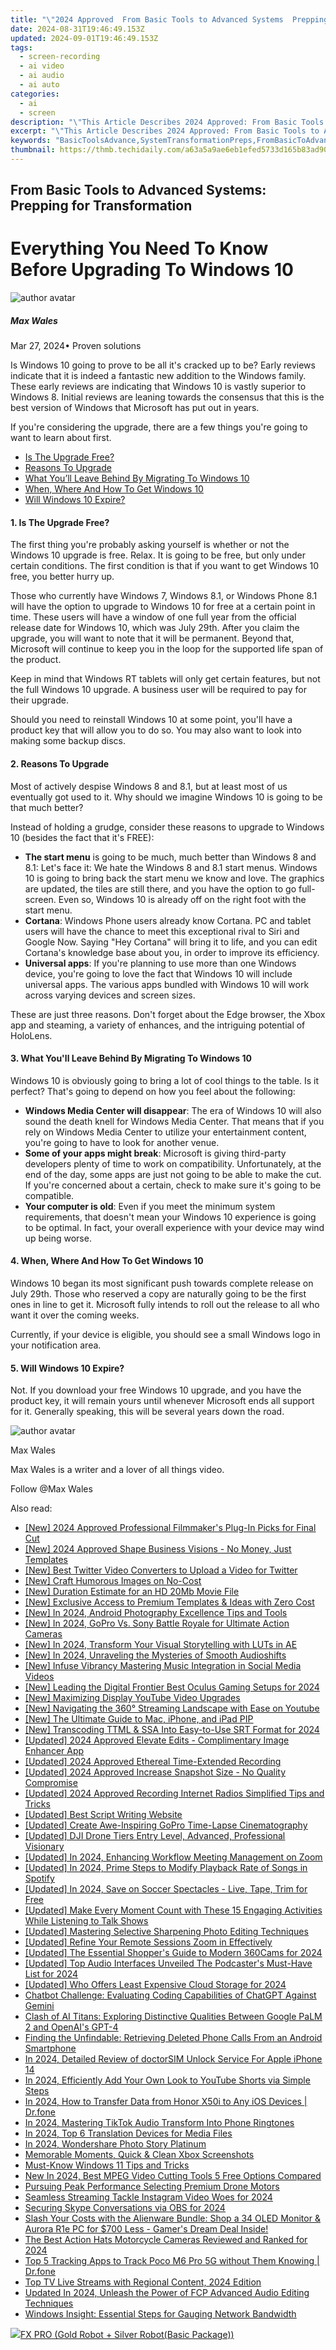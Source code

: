 ```yaml
---
title: "\"2024 Approved  From Basic Tools to Advanced Systems  Prepping for Transformation\""
date: 2024-08-31T19:46:49.153Z
updated: 2024-09-01T19:46:49.153Z
tags: 
  - screen-recording
  - ai video
  - ai audio
  - ai auto
categories: 
  - ai
  - screen
description: "\"This Article Describes 2024 Approved: From Basic Tools to Advanced Systems: Prepping for Transformation\""
excerpt: "\"This Article Describes 2024 Approved: From Basic Tools to Advanced Systems: Prepping for Transformation\""
keywords: "BasicToolsAdvance,SystemTransformationPreps,FromBasicToAdvanced,AdvancedSystemSetup,ToolUpgradeJourney,PrepForSystemShift,TransformationalReadiness"
thumbnail: https://thmb.techidaily.com/a63a5a9ae6eb1efed5733d165b83ad90e6d4d9274b455dfd2cda566223079352.jpg
---
```


## From Basic Tools to Advanced Systems: Prepping for Transformation

# Everything You Need To Know Before Upgrading To Windows 10

![author avatar](https://images.wondershare.com/filmora/article-images/max-wales-author.jpg)

##### Max Wales

 Mar 27, 2024• Proven solutions

Is Windows 10 going to prove to be all it's cracked up to be? Early reviews indicate that it is indeed a fantastic new addition to the Windows family. These early reviews are indicating that Windows 10 is vastly superior to Windows 8\. Initial reviews are leaning towards the consensus that this is the best version of Windows that Microsoft has put out in years.

If you're considering the upgrade, there are a few things you're going to want to learn about first.

* [Is The Upgrade Free?](#free)
* [Reasons To Upgrade](#reasons)
* [What You’ll Leave Behind By Migrating To Windows 10](#leave)
* [When, Where And How To Get Windows 10](#when)
* [Will Windows 10 Expire?](#expire)

#### 1\. Is The Upgrade Free?

The first thing you're probably asking yourself is whether or not the Windows 10 upgrade is free. Relax. It is going to be free, but only under certain conditions. The first condition is that if you want to get Windows 10 free, you better hurry up.

Those who currently have Windows 7, Windows 8.1, or Windows Phone 8.1 will have the option to upgrade to Windows 10 for free at a certain point in time. These users will have a window of one full year from the official release date for Windows 10, which was July 29th. After you claim the upgrade, you will want to note that it will be permanent. Beyond that, Microsoft will continue to keep you in the loop for the supported life span of the product.

Keep in mind that Windows RT tablets will only get certain features, but not the full Windows 10 upgrade. A business user will be required to pay for their upgrade.

Should you need to reinstall Windows 10 at some point, you'll have a product key that will allow you to do so. You may also want to look into making some backup discs.

#### 2\. Reasons To Upgrade

Most of actively despise Windows 8 and 8.1, but at least most of us eventually got used to it. Why should we imagine Windows 10 is going to be that much better?

Instead of holding a grudge, consider these reasons to upgrade to Windows 10 (besides the fact that it's FREE):

* **The start menu** is going to be much, much better than Windows 8 and 8.1: Let's face it: We hate the Windows 8 and 8.1 start menus. Windows 10 is going to bring back the start menu we know and love. The graphics are updated, the tiles are still there, and you have the option to go full-screen. Even so, Windows 10 is already off on the right foot with the start menu.
* **Cortana**: Windows Phone users already know Cortana. PC and tablet users will have the chance to meet this exceptional rival to Siri and Google Now. Saying "Hey Cortana" will bring it to life, and you can edit Cortana's knowledge base about you, in order to improve its efficiency.
* **Universal apps**: If you're planning to use more than one Windows device, you're going to love the fact that Windows 10 will include universal apps. The various apps bundled with Windows 10 will work across varying devices and screen sizes.

These are just three reasons. Don't forget about the Edge browser, the Xbox app and steaming, a variety of enhances, and the intriguing potential of HoloLens.

#### 3\. What You'll Leave Behind By Migrating To Windows 10

Windows 10 is obviously going to bring a lot of cool things to the table. Is it perfect? That's going to depend on how you feel about the following:

* **Windows Media Center will disappear**: The era of Windows 10 will also sound the death knell for Windows Media Center. That means that if you rely on Windows Media Center to utilize your entertainment content, you're going to have to look for another venue.
* **Some of your apps might break**: Microsoft is giving third-party developers plenty of time to work on compatibility. Unfortunately, at the end of the day, some apps are just not going to be able to make the cut. If you're concerned about a certain, check to make sure it's going to be compatible.
* **Your computer is old**: Even if you meet the minimum system requirements, that doesn't mean your Windows 10 experience is going to be optimal. In fact, your overall experience with your device may wind up being worse.

#### 4\. When, Where And How To Get Windows 10

Windows 10 began its most significant push towards complete release on July 29th. Those who reserved a copy are naturally going to be the first ones in line to get it. Microsoft fully intends to roll out the release to all who want it over the coming weeks.

Currently, if your device is eligible, you should see a small Windows logo in your notification area.

#### 5\. Will Windows 10 Expire?

Not. If you download your free Windows 10 upgrade, and you have the product key, it will remain yours until whenever Microsoft ends all support for it. Generally speaking, this will be several years down the road.

![author avatar](https://images.wondershare.com/filmora/article-images/max-wales-author.jpg)

Max Wales

Max Wales is a writer and a lover of all things video.

Follow @Max Wales


<ins class="adsbygoogle"
     style="display:block"
     data-ad-format="autorelaxed"
     data-ad-client="ca-pub-7571918770474297"
     data-ad-slot="1223367746"></ins>



<ins class="adsbygoogle"
     style="display:block"
     data-ad-client="ca-pub-7571918770474297"
     data-ad-slot="8358498916"
     data-ad-format="auto"
     data-full-width-responsive="true"></ins>






<span class="atpl-alsoreadstyle">Also read:</span>
<div><ul>
<li><a href="https://article-helps.techidaily.com/new-2024-approved-professional-filmmakers-plug-in-picks-for-final-cut/"><u>[New] 2024 Approved  Professional Filmmaker's Plug-In Picks for Final Cut</u></a></li>
<li><a href="https://article-helps.techidaily.com/new-2024-approved-shape-business-visions-no-money-just-templates/"><u>[New] 2024 Approved  Shape Business Visions - No Money, Just Templates</u></a></li>
<li><a href="https://article-helps.techidaily.com/new-best-twitter-video-converters-to-upload-a-video-for-twitter/"><u>[New] Best Twitter Video Converters to Upload a Video for Twitter</u></a></li>
<li><a href="https://article-helps.techidaily.com/new-craft-humorous-images-on-no-cost/"><u>[New] Craft Humorous Images on No-Cost</u></a></li>
<li><a href="https://article-helps.techidaily.com/new-duration-estimate-for-an-hd-20mb-movie-file/"><u>[New] Duration Estimate for an HD 20Mb Movie File</u></a></li>
<li><a href="https://article-helps.techidaily.com/new-exclusive-access-to-premium-templates-and-ideas-with-zero-cost/"><u>[New] Exclusive Access to Premium Templates & Ideas with Zero Cost</u></a></li>
<li><a href="https://article-helps.techidaily.com/new-in-2024-android-photography-excellence-tips-and-tools/"><u>[New] In 2024, Android Photography Excellence  Tips and Tools</u></a></li>
<li><a href="https://article-helps.techidaily.com/new-in-2024-gopro-vs-sony-battle-royale-for-ultimate-action-cameras/"><u>[New] In 2024, GoPro Vs. Sony  Battle Royale for Ultimate Action Cameras</u></a></li>
<li><a href="https://article-helps.techidaily.com/new-in-2024-transform-your-visual-storytelling-with-luts-in-ae/"><u>[New] In 2024, Transform Your Visual Storytelling with LUTs in AE</u></a></li>
<li><a href="https://article-helps.techidaily.com/new-in-2024-unraveling-the-mysteries-of-smooth-audioshifts/"><u>[New] In 2024, Unraveling the Mysteries of Smooth Audioshifts</u></a></li>
<li><a href="https://article-helps.techidaily.com/new-infuse-vibrancy-mastering-music-integration-in-social-media-videos/"><u>[New] Infuse Vibrancy  Mastering Music Integration in Social Media Videos</u></a></li>
<li><a href="https://article-helps.techidaily.com/new-leading-the-digital-frontier-best-oculus-gaming-setups-for-2024/"><u>[New] Leading the Digital Frontier  Best Oculus Gaming Setups for 2024</u></a></li>
<li><a href="https://article-helps.techidaily.com/new-maximizing-display-youtube-video-upgrades/"><u>[New] Maximizing Display  YouTube Video Upgrades</u></a></li>
<li><a href="https://youtube-webster.techidaily.com/avigating-the-360-streaming-landscape-with-ease-on-youtube/"><u>[New] Navigating the 360° Streaming Landscape with Ease on Youtube</u></a></li>
<li><a href="https://article-helps.techidaily.com/new-the-ultimate-guide-to-mac-iphone-and-ipad-pip/"><u>[New] The Ultimate Guide to Mac, iPhone, and iPad PIP</u></a></li>
<li><a href="https://article-helps.techidaily.com/new-transcoding-ttml-and-ssa-into-easy-to-use-srt-format-for-2024/"><u>[New] Transcoding TTML & SSA Into Easy-to-Use SRT Format for 2024</u></a></li>
<li><a href="https://article-helps.techidaily.com/updated-2024-approved-elevate-edits-complimentary-image-enhancer-app/"><u>[Updated] 2024 Approved  Elevate Edits - Complimentary Image Enhancer App</u></a></li>
<li><a href="https://article-helps.techidaily.com/updated-2024-approved-ethereal-time-extended-recording/"><u>[Updated] 2024 Approved  Ethereal Time-Extended Recording</u></a></li>
<li><a href="https://article-helps.techidaily.com/updated-2024-approved-increase-snapshot-size-no-quality-compromise/"><u>[Updated] 2024 Approved  Increase Snapshot Size - No Quality Compromise</u></a></li>
<li><a href="https://article-helps.techidaily.com/updated-2024-approved-recording-internet-radios-simplified-tips-and-tricks/"><u>[Updated] 2024 Approved  Recording Internet Radios Simplified  Tips and Tricks</u></a></li>
<li><a href="https://article-helps.techidaily.com/updated-best-script-writing-website/"><u>[Updated] Best Script Writing Website</u></a></li>
<li><a href="https://article-helps.techidaily.com/updated-create-awe-inspiring-gopro-time-lapse-cinematography/"><u>[Updated] Create Awe-Inspiring GoPro Time-Lapse Cinematography</u></a></li>
<li><a href="https://article-helps.techidaily.com/updated-dji-drone-tiers-entry-level-advanced-professional-visionary/"><u>[Updated] DJI Drone Tiers  Entry Level, Advanced, Professional Visionary</u></a></li>
<li><a href="https://screen-activity-recording.techidaily.com/updated-in-2024-enhancing-workflow-meeting-management-on-zoom/"><u>[Updated] In 2024, Enhancing Workflow  Meeting Management on Zoom</u></a></li>
<li><a href="https://article-helps.techidaily.com/updated-in-2024-prime-steps-to-modify-playback-rate-of-songs-in-spotify/"><u>[Updated] In 2024, Prime Steps to Modify Playback Rate of Songs in Spotify</u></a></li>
<li><a href="https://article-helps.techidaily.com/updated-in-2024-save-on-soccer-spectacles-live-tape-trim-for-free/"><u>[Updated] In 2024, Save on Soccer Spectacles - Live, Tape, Trim for Free</u></a></li>
<li><a href="https://article-helps.techidaily.com/updated-make-every-moment-count-with-these-15-engaging-activities-while-listening-to-talk-shows/"><u>[Updated] Make Every Moment Count with These 15 Engaging Activities While Listening to Talk Shows</u></a></li>
<li><a href="https://extra-support.techidaily.com/updated-mastering-selective-sharpening-photo-editing-techniques/"><u>[Updated] Mastering Selective Sharpening  Photo Editing Techniques</u></a></li>
<li><a href="https://article-helps.techidaily.com/updated-refine-your-remote-sessions-zoom-in-effectively/"><u>[Updated] Refine Your Remote Sessions  Zoom in Effectively</u></a></li>
<li><a href="https://article-helps.techidaily.com/updated-the-essential-shoppers-guide-to-modern-360cams-for-2024/"><u>[Updated] The Essential Shopper's Guide to Modern 360Cams for 2024</u></a></li>
<li><a href="https://article-helps.techidaily.com/updated-top-audio-interfaces-unveiled-the-podcasters-must-have-list-for-2024/"><u>[Updated] Top Audio Interfaces Unveiled  The Podcaster's Must-Have List for 2024</u></a></li>
<li><a href="https://article-helps.techidaily.com/updated-who-offers-least-expensive-cloud-storage-for-2024/"><u>[Updated] Who Offers Least Expensive Cloud Storage  for 2024</u></a></li>
<li><a href="https://tech-revival.techidaily.com/chatbot-challenge-evaluating-coding-capabilities-of-chatgpt-against-gemini/"><u>Chatbot Challenge: Evaluating Coding Capabilities of ChatGPT Against Gemini</u></a></li>
<li><a href="https://tech-hub.techidaily.com/clash-of-ai-titans-exploring-distinctive-qualities-between-google-palm-2-and-openais-gpt-4/"><u>Clash of AI Titans: Exploring Distinctive Qualities Between Google PaLM 2 and OpenAI's GPT-4</u></a></li>
<li><a href="https://tech-recovery.techidaily.com/finding-the-unfindable-retrieving-deleted-phone-calls-from-an-android-smartphone/"><u>Finding the Unfindable: Retrieving Deleted Phone Calls From an Android Smartphone</u></a></li>
<li><a href="https://ios-unlock.techidaily.com/in-2024-detailed-review-of-doctorsim-unlock-service-for-apple-iphone-14-by-drfone-ios/"><u>In 2024, Detailed Review of doctorSIM Unlock Service For Apple iPhone 14</u></a></li>
<li><a href="https://youtube-clips.techidaily.com/in-2024-efficiently-add-your-own-look-to-youtube-shorts-via-simple-steps/"><u>In 2024, Efficiently Add Your Own Look to YouTube Shorts via Simple Steps</u></a></li>
<li><a href="https://android-transfer.techidaily.com/in-2024-how-to-transfer-data-from-honor-x50i-to-any-ios-devices-drfone-by-drfone-transfer-from-android-transfer-from-android/"><u>In 2024, How to Transfer Data from Honor X50i to Any iOS Devices | Dr.fone</u></a></li>
<li><a href="https://article-helps.techidaily.com/in-2024-mastering-tiktok-audio-transform-into-phone-ringtones/"><u>In 2024, Mastering TikTok Audio  Transform Into Phone Ringtones</u></a></li>
<li><a href="https://article-helps.techidaily.com/in-2024-top-6-translation-devices-for-media-files/"><u>In 2024, Top 6 Translation Devices for Media Files</u></a></li>
<li><a href="https://article-helps.techidaily.com/in-2024-wondershare-photo-story-platinum/"><u>In 2024, Wondershare Photo Story Platinum</u></a></li>
<li><a href="https://digital-screen-recording.techidaily.com/memorable-moments-quick-and-clean-xbox-screenshots/"><u>Memorable Moments, Quick & Clean Xbox Screenshots</u></a></li>
<li><a href="https://extra-hints.techidaily.com/must-know-windows-11-tips-and-tricks/"><u>Must-Know Windows 11 Tips and Tricks</u></a></li>
<li><a href="https://smart-video-editing.techidaily.com/new-in-2024-best-mpeg-video-cutting-tools-5-free-options-compared/"><u>New In 2024, Best MPEG Video Cutting Tools 5 Free Options Compared</u></a></li>
<li><a href="https://article-helps.techidaily.com/pursuing-peak-performance-selecting-premium-drone-motors/"><u>Pursuing Peak Performance  Selecting Premium Drone Motors</u></a></li>
<li><a href="https://instagram-video-files.techidaily.com/seamless-streaming-tackle-instagram-video-woes-for-2024/"><u>Seamless Streaming  Tackle Instagram Video Woes for 2024</u></a></li>
<li><a href="https://video-capture.techidaily.com/securing-skype-conversations-via-obs-for-2024/"><u>Securing Skype Conversations via OBS for 2024</u></a></li>
<li><a href="https://article-helps.techidaily.com/slash-your-costs-with-the-alienware-bundle-shop-a-34-oled-monitor-and-aurora-r1e-pc-for-700-less-gamers-dream-deal-inside/"><u>Slash Your Costs with the Alienware Bundle: Shop a 34 OLED Monitor & Aurora R1e PC for $700 Less - Gamer's Dream Deal Inside!</u></a></li>
<li><a href="https://article-helps.techidaily.com/the-best-action-hats-motorcycle-cameras-reviewed-and-ranked-for-2024/"><u>The Best Action Hats  Motorcycle Cameras Reviewed and Ranked for 2024</u></a></li>
<li><a href="https://android-location-track.techidaily.com/top-5-tracking-apps-to-track-poco-m6-pro-5g-without-them-knowing-drfone-by-drfone-virtual-android/"><u>Top 5 Tracking Apps to Track Poco M6 Pro 5G without Them Knowing | Dr.fone</u></a></li>
<li><a href="https://article-helps.techidaily.com/top-tv-live-streams-with-regional-content-2024-edition/"><u>Top TV Live Streams with Regional Content, 2024 Edition</u></a></li>
<li><a href="https://smart-video-editing.techidaily.com/updated-in-2024-unleash-the-power-of-fcp-advanced-audio-editing-techniques/"><u>Updated In 2024, Unleash the Power of FCP Advanced Audio Editing Techniques</u></a></li>
<li><a href="https://windows11.techidaily.com/windows-insight-essential-steps-for-gauging-network-bandwidth/"><u>Windows Insight: Essential Steps for Gauging Network Bandwidth</u></a></li>
</ul></div>

<!-- affiliate ads begin -->
<a href="https://secure.2checkout.com/order/checkout.php?PRODS=40085955&QTY=1&AFFILIATE=108875&CART=1"><img src="https://secure.avangate.com/images/merchant/f702defbc67edb455949f46babab0c18/products/2_logo9.png" border="0">FX PRO (Gold Robot + Silver Robot(Basic Package))</a>
<!-- affiliate ads end -->